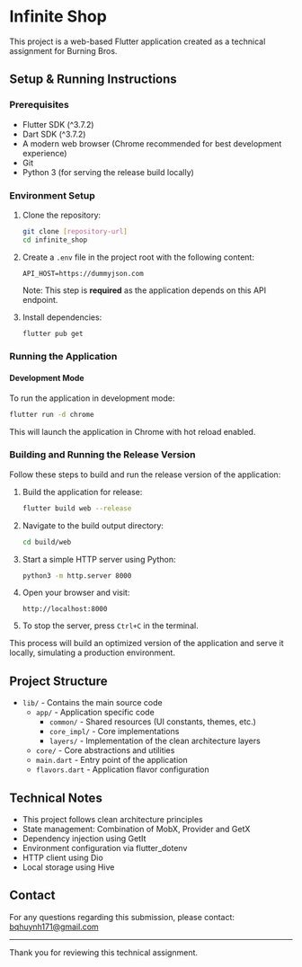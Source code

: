 # Infinite Shop

This project is a web-based Flutter application created as a technical assignment for Burning Bros.

## Setup & Running Instructions

### Prerequisites
- Flutter SDK (^3.7.2)
- Dart SDK (^3.7.2)
- A modern web browser (Chrome recommended for best development experience)
- Git
- Python 3 (for serving the release build locally)

### Environment Setup
1. Clone the repository:
   ```bash
   git clone [repository-url]
   cd infinite_shop
   ```

2. Create a `.env` file in the project root with the following content:
   ```
   API_HOST=https://dummyjson.com
   ```
   
   Note: This step is **required** as the application depends on this API endpoint.

3. Install dependencies:
   ```bash
   flutter pub get
   ```

### Running the Application

#### Development Mode
To run the application in development mode:

```bash
flutter run -d chrome
```

This will launch the application in Chrome with hot reload enabled.

### Building and Running the Release Version

Follow these steps to build and run the release version of the application:

1. Build the application for release:
   ```bash
   flutter build web --release
   ```

2. Navigate to the build output directory:
   ```bash
   cd build/web
   ```

3. Start a simple HTTP server using Python:
   ```bash
   python3 -m http.server 8000
   ```

4. Open your browser and visit:
   ```
   http://localhost:8000
   ```

5. To stop the server, press `Ctrl+C` in the terminal.

This process will build an optimized version of the application and serve it locally, simulating a production environment.


## Project Structure

- `lib/` - Contains the main source code
  - `app/` - Application specific code
    - `common/` - Shared resources (UI constants, themes, etc.)
    - `core_impl/` - Core implementations
    - `layers/` - Implementation of the clean architecture layers
  - `core/` - Core abstractions and utilities
  - `main.dart` - Entry point of the application
  - `flavors.dart` - Application flavor configuration

## Technical Notes

- This project follows clean architecture principles
- State management: Combination of MobX, Provider and GetX
- Dependency injection using GetIt
- Environment configuration via flutter_dotenv
- HTTP client using Dio
- Local storage using Hive

## Contact

For any questions regarding this submission, please contact:
bqhuynh171@gmail.com

---

Thank you for reviewing this technical assignment.
